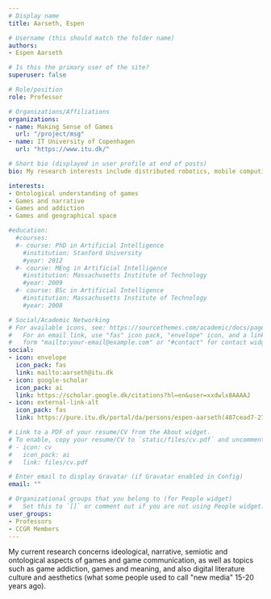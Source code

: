 ```yaml
---
# Display name
title: Aarseth, Espen

# Username (this should match the folder name)
authors:
- Espen Aarseth

# Is this the primary user of the site?
superuser: false

# Role/position
role: Professor

# Organizations/Affiliations
organizations:
- name: Making Sense of Games
  url: "/project/msg"
- name: IT University of Copenhagen
  url: "https://www.itu.dk/"

# Short bio (displayed in user profile at end of posts)
bio: My research interests include distributed robotics, mobile computing and programmable matter.

interests:
- Ontological understanding of games
- Games and narrative
- Games and addiction
- Games and geographical space

#education:
  #courses:
  #- course: PhD in Artificial Intelligence
    #institution: Stanford University
    #year: 2012
  #- course: MEng in Artificial Intelligence
    #institution: Massachusetts Institute of Technology
    #year: 2009
  #- course: BSc in Artificial Intelligence
    #institution: Massachusetts Institute of Technology
    #year: 2008

# Social/Academic Networking
# For available icons, see: https://sourcethemes.com/academic/docs/page-builder/#icons
#   For an email link, use "fas" icon pack, "envelope" icon, and a link in the
#   form "mailto:your-email@example.com" or "#contact" for contact widget.
social:
- icon: envelope
  icon_pack: fas
  link: mailto:aarseth@itu.dk
- icon: google-scholar
  icon_pack: ai
  link: https://scholar.google.dk/citations?hl=en&user=xxdwlx8AAAAJ
- icon: external-link-alt
  icon_pack: fas
  link: https://pure.itu.dk/portal/da/persons/espen-aarseth(487cead7-277a-461f-9b82-9d6c4c18c276).html

# Link to a PDF of your resume/CV from the About widget.
# To enable, copy your resume/CV to `static/files/cv.pdf` and uncomment the lines below.
# - icon: cv
#   icon_pack: ai
#   link: files/cv.pdf

# Enter email to display Gravatar (if Gravatar enabled in Config)
email: ""

# Organizational groups that you belong to (for People widget)
#   Set this to `[]` or comment out if you are not using People widget.
user_groups:
- Professors
- CCGR Members
---
```


My current research concerns ideological, narrative, semiotic and ontological aspects of games and game communication, as well as topics such as game addiction, games and meaning, and also digital literature culture and aesthetics (what some people used to call "new media" 15-20 years ago).
